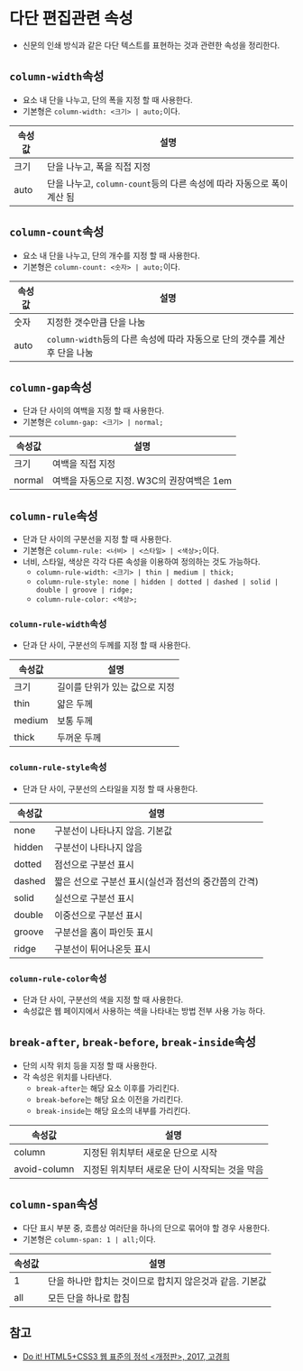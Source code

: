 # 다단 편집관련 속성

- 신문의 인쇄 방식과 같은 다단 텍스트를 표현하는 것과 관련한 속성을 정리한다.

## `column-width`속성

- 요소 내 단을 나누고, 단의 폭을 지정 할 때 사용한다.
- 기본형은 `column-width: <크기> | auto;`이다.

속성값 | 설명
------|------
크기 | 단을 나누고, 폭을 직접 지정
auto | 단을 나누고, `column-count`등의 다른 속성에 따라 자동으로 폭이 계산 됨

## `column-count`속성

- 요소 내 단을 나누고, 단의 개수를 지정 할 때 사용한다.
- 기본형은 `column-count: <숫자> | auto;`이다.

속성값 | 설명
------|------
숫자 | 지정한 갯수만큼 단을 나눔
auto | `column-width`등의 다른 속성에 따라 자동으로 단의 갯수를 계산 후 단을 나눔

## `column-gap`속성

- 단과 단 사이의 여백을 지정 할 때 사용한다.
- 기본형은 `column-gap: <크기> | normal;`

속성값 | 설명
------|------
크기 | 여백을 직접 지정
normal | 여백을 자동으로 지정. W3C의 권장여백은 1em

## `column-rule`속성

- 단과 단 사이의 구분선을 지정 할 때 사용한다.
- 기본형은 `column-rule: <너비> | <스타일> | <색상>;`이다.
- 너비, 스타일, 색상은 각각 다른 속성을 이용하여 정의하는 것도 가능하다.
  - `column-rule-width: <크기> | thin | medium | thick;`
  - `column-rule-style: none | hidden | dotted | dashed | solid | double | groove | ridge;` 
  - `column-rule-color: <색상>;`

### `column-rule-width`속성

- 단과 단 사이, 구분선의 두께를 지정 할 때 사용한다.

속성값 | 설명
------|------
크기 | 길이를 단위가 있는 값으로 지정
thin | 얇은 두께
medium | 보통 두께
thick | 두꺼운 두께

### `column-rule-style`속성

- 단과 단 사이, 구분선의 스타일을 지정 할 때 사용한다.

속성값 | 설명
------|------
none | 구분선이 나타나지 않음. 기본값
hidden | 구분선이 나타나지 않음
dotted | 점선으로 구분선 표시
dashed | 짧은 선으로 구분선 표시(실선과 점선의 중간쯤의 간격)
solid | 실선으로 구분선 표시
double | 이중선으로 구분선 표시
groove | 구분선을 홈이 파인듯 표시
ridge | 구분선이 튀어나온듯 표시

### `column-rule-color`속성

- 단과 단 사이, 구분선의 색을 지정 할 때 사용한다.
- 속성값은 웹 페이지에서 사용하는 색을 나타내는 방법 전부 사용 가능 하다.

## `break-after`, `break-before`, `break-inside`속성

- 단의 시작 위치 등을 지정 할 때 사용한다.
- 각 속성은 위치를 나타낸다.
  - `break-after`는 해당 요소 이후를 가리킨다.
  - `break-before`는 해당 요소 이전을 가리킨다.
  - `break-inside`는 해당 요소의 내부를 가리킨다.

속성값 | 설명
------|------
column | 지정된 위치부터 새로운 단으로 시작
avoid-column | 지정된 위치부터 새로운 단이 시작되는 것을 막음

## `column-span`속성

- 다단 표시 부분 중, 흐름상 여러단을 하나의 단으로 묶어야 할 경우 사용한다.
- 기본형은 `column-span: 1 | all;`이다.

속성값 | 설명
------|------
1 | 단을 하나만 합치는 것이므로 합치지 않은것과 같음. 기본값
all | 모든 단을 하나로 합침

## 참고

- [Do it! HTML5+CSS3 웹 표준의 정석 <개정판>, 2017, 고경희](http://www.easyspub.co.kr/20_Menu/BookView/119/PUB)